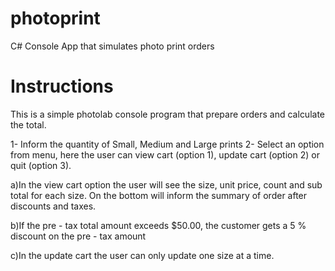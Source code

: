 # photoprint
C# Console App that simulates photo print orders

# Instructions
This is a simple photolab console program that prepare orders and calculate the total.

1- Inform the quantity of Small, Medium and Large prints
2- Select an option from menu, here the user can view cart (option 1), update cart (option 2) or quit (option 3).

a)In the view cart option the user will see the size, unit price, count and sub total for each size. On the bottom will inform the summary of order after discounts and taxes.

b)If the pre - tax total amount exceeds $50.00, the customer gets a 5 % discount on the pre - tax amount

c)In the update cart the user can only update one size at a time.
